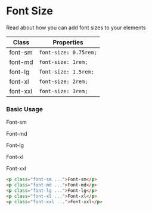 # Font Size

Read about how you can add font sizes to your elements

| Class    | Properties            |
| -------- | --------------------- |
| font-sm  | `font-size: 0.75rem;` |
| font-md  | `font-size: 1rem;`    |
| font-lg  | `font-size: 1.5rem;`  |
| font-xl  | `font-size: 2rem;`    |
| font-xxl | `font-size: 3rem;`    |

### Basic Usage

<p class="font-sm">Font-sm</p>
<p class="font-md">Font-md</p>
<p class="font-lg">Font-lg</p>
<p class="font-xl">Font-xl</p>
<p class="font-xxl">Font-xxl</p>

```html
<p class="font-sm ...">Font-sm</p>
<p class="font-md ...">Font-md</p>
<p class="font-lg ...">Font-lg</p>
<p class="font-xl ...">Font-xl</p>
<p class="font-xxl ...">Font-xxl</p>
```

